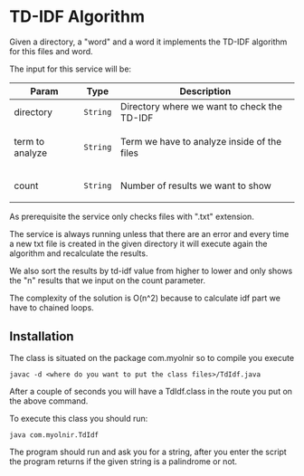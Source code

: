 # TD-IDF Algorithm

Given a directory, a "word" and a word it implements the TD-IDF algorithm for this files and word.

The input for this service will be:

<table>
  <thead>
    <tr>
      <th>Param</th><th>Type</th><th>Description</th>
    </tr>
  </thead>
  <tbody>
<tr>
    <td>directory</td><td><code>String</code></td><td>Directory where we want to check the TD-IDF</td>
    </tr><tr>
    <td>term to analyze</td><td><code>String</code></td><td><p>Term we have to analyze inside of the files</td>
    </tr><tr>
    <td>count</td><td><code>String</code></td><td><p>Number of results we want to show</td>
    </tr><tr>
</table>

As prerequisite the service only checks files with ".txt" extension.

The service is always running unless that there are an error and every time a new txt file is created in the given
directory it will execute again the algorithm and recalculate the results.

We also sort the results by td-idf value from higher to lower and only shows the "n" results that we input on the count
parameter.

The complexity of the solution is O(n^2) because to calculate idf part we have to chained loops.

## Installation

The class is situated on the package com.myolnir so to compile you execute

`javac -d <where do you want to put the class files>/TdIdf.java`


After a couple of seconds you will have a TdIdf.class in the route you put on the above command.

To execute this class you should run:

`java com.myolnir.TdIdf`

The program should run and ask you for a string, after you enter the script the program returns if
the given string is a palindrome or not.

